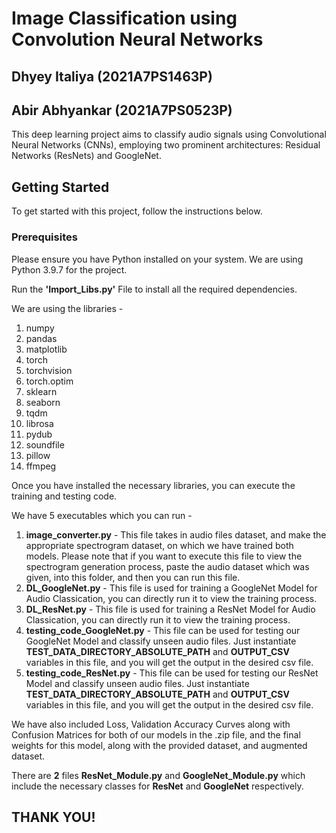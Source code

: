# Image Classification using Convolution Neural Networks

## Dhyey Italiya (2021A7PS1463P)

## Abir Abhyankar (2021A7PS0523P)

This deep learning project aims to classify audio signals using Convolutional Neural Networks (CNNs), employing two prominent architectures: Residual Networks (ResNets) and GoogleNet.

## Getting Started

To get started with this project, follow the instructions below.

### Prerequisites

Please ensure you have Python installed on your system. We are using Python 3.9.7 for the project.

Run the **'Import_Libs.py'** File to install all the required dependencies.

We are using the libraries -

1. numpy
2. pandas
3. matplotlib
4. torch
5. torchvision
6. torch.optim
7. sklearn
8. seaborn
9. tqdm
10. librosa
11. pydub
12. soundfile
13. pillow
14. ffmpeg

Once you have installed the necessary libraries, you can execute the training and testing code.

We have 5 executables which you can run -

1. **image_converter.py** - This file takes in audio files dataset, and make the appropriate spectrogram dataset, on which we have trained both models. Please note that if you want to execute this file to view the spectrogram generation process, paste the audio dataset which was given, into this folder, and then you can run this file.
2. **DL_GoogleNet.py** - This file is used for training a GoogleNet Model for Audio Classication, you can directly run it to view the training process.
3. **DL_ResNet.py** - This file is used for training a ResNet Model for Audio Classication, you can directly run it to view the training process.
4. **testing_code_GoogleNet.py** - This file can be used for testing our GoogleNet Model and classify unseen audio files. Just instantiate **TEST_DATA_DIRECTORY_ABSOLUTE_PATH** and **OUTPUT_CSV** variables in this file, and you will get the output in the desired csv file.
5. **testing_code_ResNet.py** - This file can be used for testing our ResNet Model and classify unseen audio files. Just instantiate **TEST_DATA_DIRECTORY_ABSOLUTE_PATH** and **OUTPUT_CSV** variables in this file, and you will get the output in the desired csv file.

We have also included Loss, Validation Accuracy Curves along with Confusion Matrices for both of our models in the .zip file, and the final weights for this model, along with the provided dataset, and augmented dataset.

There are **2** files **ResNet_Module.py** and **GoogleNet_Module.py** which include the necessary classes for **ResNet** and **GoogleNet** respectively.

## THANK YOU!
